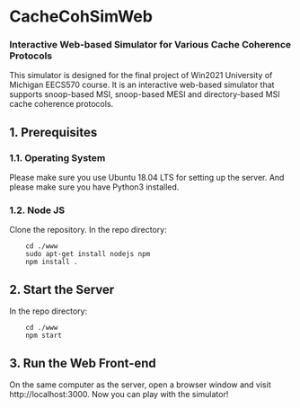 # CacheCohSimWeb
### Interactive Web-based Simulator for Various Cache Coherence Protocols

This simulator is designed for the final project of Win2021 University of Michigan EECS570 course. It is an interactive web-based simulator that supports snoop-based MSI, snoop-based MESI and directory-based MSI cache coherence protocols.

## 1. Prerequisites
### 1.1. **Operating System**
Please make sure you use Ubuntu 18.04 LTS for setting up the server. And please make sure you have Python3 installed.

### 1.2. **Node JS**
Clone the repository. In the repo directory:
```
    cd ./www
    sudo apt-get install nodejs npm
    npm install .
```

## 2. Start the Server
In the repo directory:
```
    cd ./www
    npm start
```

## 3. Run the Web Front-end
On the same computer as the server, open a browser window and visit http://localhost:3000. Now you can play with the simulator!

